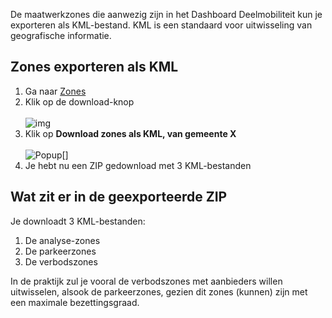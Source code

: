 De maatwerkzones die aanwezig zijn in het Dashboard Deelmobiliteit kun je exporteren als KML-bestand. KML is een standaard voor uitwisseling van geografische informatie.

## Zones exporteren als KML

1. Ga naar [Zones](/zones)
2. Klik op de download-knop<br /><br />
![img](https://i.imgur.com/oqIFBKv.png)<br />
3. Klik op **Download zones als KML, van gemeente X**<br /><br />
![Popup[]](https://i.imgur.com/FrDmnlJ.png)<br />
4. Je hebt nu een ZIP gedownload met 3 KML-bestanden

## Wat zit er in de geexporteerde ZIP

Je downloadt 3 KML-bestanden:

1. De analyse-zones
2. De parkeerzones
3. De verbodszones

In de praktijk zul je vooral de verbodszones met aanbieders willen uitwisselen, alsook de parkeerzones, gezien dit zones (kunnen) zijn met een maximale bezettingsgraad.